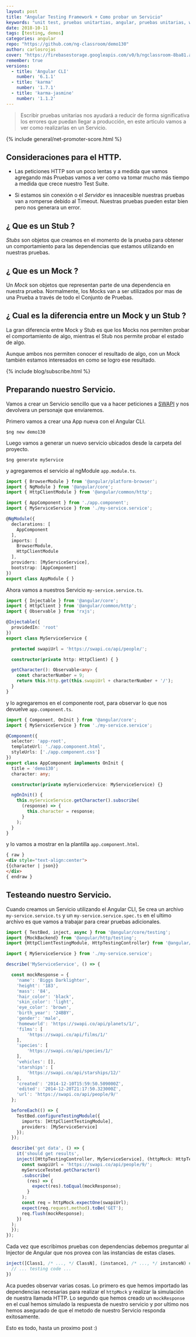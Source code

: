 ```yaml
---
layout: post
title: "Angular Testing Framework + Como probar un Servicio"
keywords: "unit test, pruebas unitartias, angular, pruebas unitarias, webpack, jasmine, karma"
date: 2018-10-11
tags: [testing, demos]
categories: angular
repo: "https://github.com/ng-classroom/demo130"
author: carlosrojas
cover: "https://firebasestorage.googleapis.com/v0/b/ngclassroom-8ba81.appspot.com/o/posts%2F2018-10-01-%20Angular-Pruebas-Unitarias-Servicios%2FComoCrearUnServicio.png?alt=media&token=f16ce078-339b-4fd5-92da-ba5cf41c0d07"
remember: true
versions:
  - title: 'Angular CLI'
    number: '6.1.1'
  - title: 'karma'
    number: '1.7.1'
  - title: 'karma-jasmine'
    number: '1.1.2'
---
```


> Escribir pruebas unitarias nos ayudará a reducir de forma significativa los errores que puedan llegar a producción, en este articulo vamos a ver como realizarlas en un Servicio.

<!--summary-->

<amp-img width="1024" height="512" layout="responsive" src="https://firebasestorage.googleapis.com/v0/b/ngclassroom-8ba81.appspot.com/o/posts%2F2018-10-01-%20Angular-Pruebas-Unitarias-Servicios%2FComoCrearUnServicio.png?alt=media&token=f16ce078-339b-4fd5-92da-ba5cf41c0d07"></amp-img>

{% include general/net-promoter-score.html %}

## Consideraciones para el HTTP.

- Las peticiones HTTP son un poco lentas y a medida que vamos agregando más Pruebas vamos a ver como va tomar mucho más tiempo a medida que crece nuestro Test Suite.

- Si estamos sin conexión o el *Servidor* es innacesible nuestras pruebas van a romperse debido al Timeout. Nuestras pruebas pueden estar bien pero nos generara un error.

## ¿ Que es un Stub ?

*Stubs* son objetos que creamos en el momento de la prueba para obtener un comportamiento para las dependencias que estamos utilizando en nuestras pruebas.

## ¿ Que es un Mock ?

Un *Mock* son objetos que representan parte de una dependencia en nuestra prueba. Normalmente, los Mocks van a ser utilizados por mas de una Prueba a través de todo el Conjunto de Pruebas. 

## ¿ Cual es la diferencia entre un Mock y un Stub ?

La gran diferencia entre Mock y Stub es que los Mocks nos permiten probar el comportamiento de algo, mientras el Stub nos permite probar el estado de algo.

Aunque ambos nos permiten conocer el resultado de algo, con un Mock también estamos interesados en como se logro ese resultado.

{% include blog/subscribe.html %}

## Preparando nuestro Servicio.

Vamos a crear un Servicio sencillo que va a hacer peticiones a [SWAPI](https://swapi.co/) y nos devolvera un personaje que enviaremos.

Primero vamos a crear una App nueva con el Angular CLI.

````
$ng new demo130
````

Luego vamos a generar un nuevo servicio ubicados desde la carpeta del proyecto.

````
$ng generate myService
````

y agregaremos el servicio al ngModule `app.module.ts`.

```ts
import { BrowserModule } from '@angular/platform-browser';
import { NgModule } from '@angular/core';
import { HttpClientModule } from '@angular/common/http';

import { AppComponent } from './app.component';
import { MyServiceService } from './my-service.service';

@NgModule({
  declarations: [
    AppComponent
  ],
  imports: [
    BrowserModule,
    HttpClientModule
  ],
  providers: [MyServiceService],
  bootstrap: [AppComponent]
})
export class AppModule { }
```

Ahora vamos a nuestros Servicio `my-service.service.ts`.

```ts
import { Injectable } from '@angular/core';
import { HttpClient } from '@angular/common/http';
import { Observable } from 'rxjs';

@Injectable({
  providedIn: 'root'
})
export class MyServiceService {

  protected swapiUrl = 'https://swapi.co/api/people/';

  constructor(private http: HttpClient) { }

  getCharacter(): Observable<any> {
    const characterNumber = 9;
    return this.http.get(this.swapiUrl + characterNumber + '/');
  }
}
```

y lo agregaremos en el componente root, para observar lo que nos devuelve `app.component.ts`.

```ts
import { Component, OnInit } from '@angular/core';
import { MyServiceService } from './my-service.service';

@Component({
  selector: 'app-root',
  templateUrl: './app.component.html',
  styleUrls: ['./app.component.css']
})
export class AppComponent implements OnInit {
  title = 'demo130';
  character: any;

  constructor(private myServiceService: MyServiceService) {}

  ngOnInit() {
    this.myServiceService.getCharacter().subscribe(
      (response) => {
        this.character = response;
      }
    );
  }
}
```

y lo vamos a mostrar en la plantilla `app.component.html`.

```html
{ raw }
<div style="text-align:center">
{{character | json}}
</div>
{ endraw }
```

## Testeando nuestro Servicio.

Cuando creamos un Servicio utilizando el Angular CLI, Se crea un archivo `my-service.service.ts` y un `my-service.service.spec.ts` en el ultimo archivo es que vamos a trabajar para crear pruebas adicionales.

```ts
import { TestBed, inject, async } from '@angular/core/testing';
import {MockBackend} from '@angular/http/testing';
import {HttpClientTestingModule, HttpTestingController} from '@angular/common/http/testing';

import { MyServiceService } from './my-service.service';

describe('MyServiceService', () => {

  const mockResponse = {
    'name': 'Biggs Darklighter',
    'height': '183',
    'mass': '84',
    'hair_color': 'black',
    'skin_color': 'light',
    'eye_color': 'brown',
    'birth_year': '24BBY',
    'gender': 'male',
    'homeworld': 'https://swapi.co/api/planets/1/',
    'films': [
        'https://swapi.co/api/films/1/'
    ],
    'species': [
        'https://swapi.co/api/species/1/'
    ],
    'vehicles': [],
    'starships': [
        'https://swapi.co/api/starships/12/'
    ],
    'created': '2014-12-10T15:59:50.509000Z',
    'edited': '2014-12-20T21:17:50.323000Z',
    'url': 'https://swapi.co/api/people/9/'
  };

  beforeEach(() => {
    TestBed.configureTestingModule({
      imports: [HttpClientTestingModule],
      providers: [MyServiceService]
    });
  });

  describe('get data', () => {
    it('should get results',
    inject([HttpTestingController, MyServiceService], (httpMock: HttpTestingController, myServiceTested: MyServiceService) => {
      const swapiUrl = 'https://swapi.co/api/people/9/';
      myServiceTested.getCharacter()
      .subscribe(
        (res) => {
          expect(res).toEqual(mockResponse);
        }
      );
      const req = httpMock.expectOne(swapiUrl);
      expect(req.request.method).toBe('GET');
      req.flush(mockResponse);
    })
  );
  });
});
```

Cada vez que escribimos pruebas con dependencias debemos preguntar al Injector de Angular que nos provea con las instancias de estas clases.

```ts
inject([Class1, /* ..., */ ClassN], (instance1, /* ..., */ instanceN) => {
  // ... testing code ...
})
```

Aca puedes observar varias cosas. Lo primero es que hemos importado las dependencias necesarias para realizar el `httpMock` y realizar la simulación de nuestra llamada HTTP. Lo segundo que hemos creado un `mockResponse` en el cual hemos simulado la respuesta de nuestro servicio y por ultimo nos hemos asegurado de que el metodo de nuestro Servicio responda exitosamente. 

Esto es todo, hasta un proximo post :)